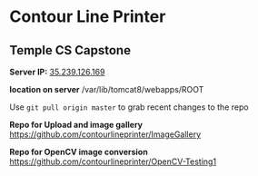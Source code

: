 # Contour Line Printer


## Temple CS Capstone

**Server IP:**   [35.239.126.169](http://35.239.126.169)

**location on server** /var/lib/tomcat8/webapps/ROOT


Use `git pull origin master` to grab recent changes to the repo


**Repo for Upload and image gallery** https://github.com/contourlineprinter/ImageGallery

**Repo for OpenCV image conversion** https://github.com/contourlineprinter/OpenCV-Testing1

